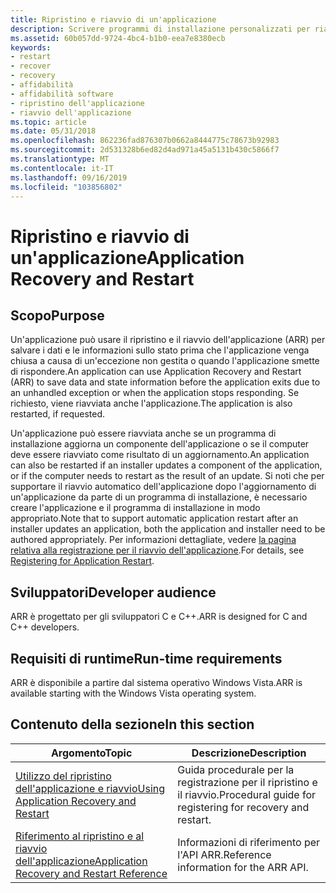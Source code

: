 ```yaml
---
title: Ripristino e riavvio di un'applicazione
description: Scrivere programmi di installazione personalizzati per riavviare automaticamente un'applicazione che è stata arrestata per completare un aggiornamento. Salvare i dati e configurare il ripristino dell'applicazione prima di chiudere i programmi.
ms.assetid: 60b057dd-9724-4bc4-b1b0-eea7e8380ecb
keywords:
- restart
- recover
- recovery
- affidabilità
- affidabilità software
- ripristino dell'applicazione
- riavvio dell'applicazione
ms.topic: article
ms.date: 05/31/2018
ms.openlocfilehash: 862236fad876307b0662a8444775c78673b92983
ms.sourcegitcommit: 2d531328b6ed82d4ad971a45a5131b430c5866f7
ms.translationtype: MT
ms.contentlocale: it-IT
ms.lasthandoff: 09/16/2019
ms.locfileid: "103856802"
---
```

# <a name="application-recovery-and-restart"></a><span data-ttu-id="4ad19-111">Ripristino e riavvio di un'applicazione</span><span class="sxs-lookup"><span data-stu-id="4ad19-111">Application Recovery and Restart</span></span>

## <a name="purpose"></a><span data-ttu-id="4ad19-112">Scopo</span><span class="sxs-lookup"><span data-stu-id="4ad19-112">Purpose</span></span>

<span data-ttu-id="4ad19-113">Un'applicazione può usare il ripristino e il riavvio dell'applicazione (ARR) per salvare i dati e le informazioni sullo stato prima che l'applicazione venga chiusa a causa di un'eccezione non gestita o quando l'applicazione smette di rispondere.</span><span class="sxs-lookup"><span data-stu-id="4ad19-113">An application can use Application Recovery and Restart (ARR) to save data and state information before the application exits due to an unhandled exception or when the application stops responding.</span></span> <span data-ttu-id="4ad19-114">Se richiesto, viene riavviata anche l'applicazione.</span><span class="sxs-lookup"><span data-stu-id="4ad19-114">The application is also restarted, if requested.</span></span>

<span data-ttu-id="4ad19-115">Un'applicazione può essere riavviata anche se un programma di installazione aggiorna un componente dell'applicazione o se il computer deve essere riavviato come risultato di un aggiornamento.</span><span class="sxs-lookup"><span data-stu-id="4ad19-115">An application can also be restarted if an installer updates a component of the application, or if the computer needs to restart as the result of an update.</span></span> <span data-ttu-id="4ad19-116">Si noti che per supportare il riavvio automatico dell'applicazione dopo l'aggiornamento di un'applicazione da parte di un programma di installazione, è necessario creare l'applicazione e il programma di installazione in modo appropriato.</span><span class="sxs-lookup"><span data-stu-id="4ad19-116">Note that to support automatic application restart after an installer updates an application, both the application and installer need to be authored appropriately.</span></span> <span data-ttu-id="4ad19-117">Per informazioni dettagliate, vedere [la pagina relativa alla registrazione per il riavvio dell'applicazione](registering-for-application-restart.md).</span><span class="sxs-lookup"><span data-stu-id="4ad19-117">For details, see [Registering for Application Restart](registering-for-application-restart.md).</span></span>

## <a name="developer-audience"></a><span data-ttu-id="4ad19-118">Sviluppatori</span><span class="sxs-lookup"><span data-stu-id="4ad19-118">Developer audience</span></span>

<span data-ttu-id="4ad19-119">ARR è progettato per gli sviluppatori C e C++.</span><span class="sxs-lookup"><span data-stu-id="4ad19-119">ARR is designed for C and C++ developers.</span></span>

## <a name="run-time-requirements"></a><span data-ttu-id="4ad19-120">Requisiti di runtime</span><span class="sxs-lookup"><span data-stu-id="4ad19-120">Run-time requirements</span></span>

<span data-ttu-id="4ad19-121">ARR è disponibile a partire dal sistema operativo Windows Vista.</span><span class="sxs-lookup"><span data-stu-id="4ad19-121">ARR is available starting with the Windows Vista operating system.</span></span>

## <a name="in-this-section"></a><span data-ttu-id="4ad19-122">Contenuto della sezione</span><span class="sxs-lookup"><span data-stu-id="4ad19-122">In this section</span></span>



| <span data-ttu-id="4ad19-123">Argomento</span><span class="sxs-lookup"><span data-stu-id="4ad19-123">Topic</span></span>                                                                                                   | <span data-ttu-id="4ad19-124">Descrizione</span><span class="sxs-lookup"><span data-stu-id="4ad19-124">Description</span></span>                                                           |
|---------------------------------------------------------------------------------------------------------|-----------------------------------------------------------------------|
| [<span data-ttu-id="4ad19-125">Utilizzo del ripristino dell'applicazione e riavvio</span><span class="sxs-lookup"><span data-stu-id="4ad19-125">Using Application Recovery and Restart</span></span>](using-application-recovery-and-restart.md)<br/>         | <span data-ttu-id="4ad19-126">Guida procedurale per la registrazione per il ripristino e il riavvio.</span><span class="sxs-lookup"><span data-stu-id="4ad19-126">Procedural guide for registering for recovery and restart.</span></span><br/> |
| [<span data-ttu-id="4ad19-127">Riferimento al ripristino e al riavvio dell'applicazione</span><span class="sxs-lookup"><span data-stu-id="4ad19-127">Application Recovery and Restart Reference</span></span>](application-recovery-and-restart-reference.md)<br/> | <span data-ttu-id="4ad19-128">Informazioni di riferimento per l'API ARR.</span><span class="sxs-lookup"><span data-stu-id="4ad19-128">Reference information for the ARR API.</span></span> <br/>                    |



 

 

 





